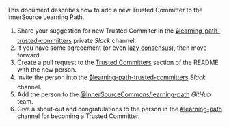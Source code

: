 This document describes how to add a new Trusted Committer to the InnerSource Learning Path.

1. Share your suggestion for new Trusted Commiter in the [:lock:learning-path-trusted-committers][learning-path-trusted-committers] private _Slack_ channel.
2. If you have some agreeement (or even [lazy consensus](https://community.apache.org/committers/lazyConsensus.html)), then move forward.
3. Create a pull request to the [Trusted Committers] section of the README with the new person.
4. Invite the person into the [:lock:learning-path-trusted-committers][learning-path-trusted-committers] _Slack_ channel.
5. Add the person to the [@InnerSourceCommons/learning-path] _GitHub_ team.
6. Give a shout-out and congratulations to the person in the [#learning-path] channel for becoming a Trusted Committer.

[learning-path-trusted-committers]: https://app.slack.com/client/T04PXKRM0/C04LPD850LE
[Trusted Committers]: https://github.com/InnerSourceCommons/InnerSourceLearningPath/blob/main/README.md#trusted-committers
[#learning-path-core]: https://app.slack.com/client/T04PXKRM0/C024235AURZ
[#learning-path]: https://app.slack.com/client/T04PXKRM0/CARTU4XV2
[@InnerSourceCommons/learning-path]: https://github.com/orgs/InnerSourceCommons/teams/learning-path
